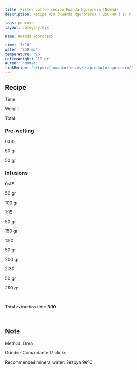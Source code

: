 ```yaml
---
title: Filter coffee recipe Rwanda Ngororero (Nomad)
description: Recipe V60 (Rwanda Ngororero) | 250 мл | 17 г

tags: pourover
layout: category.njk

name: Rwanda Ngororero

time: '3:10'
water: '250 ml'
temperature: '96'
coffeeWeight: '17 gr'
author: 'Nomad'
linkRecipe: 'https://nomadcoffee.es/en/producto/ngororero/'
---
```


## Recipe


<div class="time-line">

Time

Weight

Total

</div>

### Pre-wetting

<div class="time-line">

0:00

50 gr

50 gr

</div>


### Infusions

<div class="time-line">

0:45

50 gr

100 gr

</div>

<div class="time-line">

1:15

50 gr

150 gr

</div>

<div class="time-line">

1:50

50 gr

200 gr

</div>

<div class="time-line">

2:30

50 gr

250 gr

</div>

<br>

Total extraction time  __3:10__

<br>
<div class="info-warm">

## Note

Method: Orea

Grinder: Comandante 17 clicks

Recommended mineral water: Bezoya 96ºC
</div>


